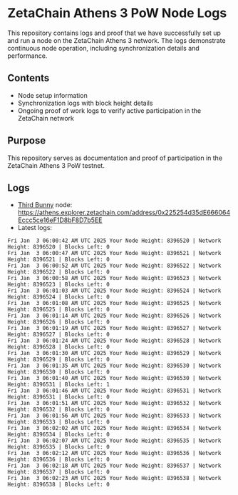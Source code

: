 # ZetaChain Athens 3 PoW Node Logs
This repository contains logs and proof that we have successfully set up and run a node on the ZetaChain Athens 3 network. The logs demonstrate continuous node operation, including synchronization details and performance.

## Contents
- Node setup information
- Synchronization logs with block height details
- Ongoing proof of work logs to verify active participation in the ZetaChain network

## Purpose
This repository serves as documentation and proof of participation in the ZetaChain Athens 3 PoW testnet.

## Logs

- [Third Bunny](https://thirdbunny.xyz/) node: https://athens.explorer.zetachain.com/address/0x225254d35dE666064Eccc5ce16eF1D8bF8D7b5EE
- Latest logs:
```
Fri Jan  3 06:00:42 AM UTC 2025 Your Node Height: 8396520 | Network Height: 8396520 | Blocks Left: 0
Fri Jan  3 06:00:47 AM UTC 2025 Your Node Height: 8396521 | Network Height: 8396521 | Blocks Left: 0
Fri Jan  3 06:00:52 AM UTC 2025 Your Node Height: 8396522 | Network Height: 8396522 | Blocks Left: 0
Fri Jan  3 06:00:58 AM UTC 2025 Your Node Height: 8396523 | Network Height: 8396523 | Blocks Left: 0
Fri Jan  3 06:01:03 AM UTC 2025 Your Node Height: 8396524 | Network Height: 8396524 | Blocks Left: 0
Fri Jan  3 06:01:08 AM UTC 2025 Your Node Height: 8396525 | Network Height: 8396525 | Blocks Left: 0
Fri Jan  3 06:01:14 AM UTC 2025 Your Node Height: 8396526 | Network Height: 8396526 | Blocks Left: 0
Fri Jan  3 06:01:19 AM UTC 2025 Your Node Height: 8396527 | Network Height: 8396527 | Blocks Left: 0
Fri Jan  3 06:01:24 AM UTC 2025 Your Node Height: 8396528 | Network Height: 8396528 | Blocks Left: 0
Fri Jan  3 06:01:30 AM UTC 2025 Your Node Height: 8396529 | Network Height: 8396529 | Blocks Left: 0
Fri Jan  3 06:01:35 AM UTC 2025 Your Node Height: 8396530 | Network Height: 8396530 | Blocks Left: 0
Fri Jan  3 06:01:40 AM UTC 2025 Your Node Height: 8396530 | Network Height: 8396531 | Blocks Left: 1
Fri Jan  3 06:01:46 AM UTC 2025 Your Node Height: 8396531 | Network Height: 8396531 | Blocks Left: 0
Fri Jan  3 06:01:51 AM UTC 2025 Your Node Height: 8396532 | Network Height: 8396532 | Blocks Left: 0
Fri Jan  3 06:01:56 AM UTC 2025 Your Node Height: 8396533 | Network Height: 8396533 | Blocks Left: 0
Fri Jan  3 06:02:02 AM UTC 2025 Your Node Height: 8396534 | Network Height: 8396534 | Blocks Left: 0
Fri Jan  3 06:02:07 AM UTC 2025 Your Node Height: 8396535 | Network Height: 8396535 | Blocks Left: 0
Fri Jan  3 06:02:12 AM UTC 2025 Your Node Height: 8396536 | Network Height: 8396536 | Blocks Left: 0
Fri Jan  3 06:02:18 AM UTC 2025 Your Node Height: 8396537 | Network Height: 8396537 | Blocks Left: 0
Fri Jan  3 06:02:23 AM UTC 2025 Your Node Height: 8396538 | Network Height: 8396538 | Blocks Left: 0
```

